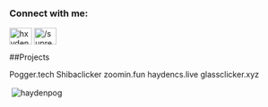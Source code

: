 

<h3 align="left">Connect with me:</h3>
<p align="left">
<a href="https://twitter.com/hxydencs" target="blank"><img align="center" src="https://cdn.jsdelivr.net/npm/simple-icons@3.0.1/icons/twitter.svg" alt="hxydencs" height="30" width="40" /></a>
<a href="https://www.youtube.com/c//supremebuilder" target="blank"><img align="center" src="https://cdn.jsdelivr.net/npm/simple-icons@3.0.1/icons/youtube.svg" alt="/supremebuilder" height="30" width="40" /></a>
</p>

##Projects

Pogger.tech
Shibaclicker
zoomin.fun
haydencs.live
glassclicker.xyz


<p>&nbsp;<img align="center" src="https://github-readme-stats.vercel.app/api?username=haydenpog&show_icons=true&locale=en" alt="haydenpog" /></p>
